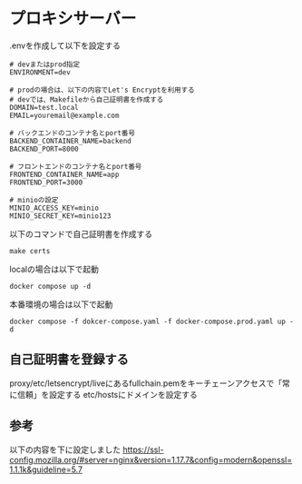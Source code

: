 # プロキシサーバー

.envを作成して以下を設定する

```
# devまたはprod指定
ENVIRONMENT=dev

# prodの場合は、以下の内容でLet's Encryptを利用する
# devでは、Makefileから自己証明書を作成する
DOMAIN=test.local
EMAIL=youremail@example.com

# バックエンドのコンテナ名とport番号
BACKEND_CONTAINER_NAME=backend
BACKEND_PORT=8000

# フロントエンドのコンテナ名とport番号
FRONTEND_CONTAINER_NAME=app
FRONTEND_PORT=3000

# minioの設定
MINIO_ACCESS_KEY=minio
MINIO_SECRET_KEY=minio123
```

以下のコマンドで自己証明書を作成する

```
make certs
```

localの場合は以下で起動

```
docker compose up -d
```

本番環境の場合は以下で起動

```
docker compose -f dokcer-compose.yaml -f docker-compose.prod.yaml up -d
```

## 自己証明書を登録する
proxy/etc/letsencrypt/liveにあるfullchain.pemをキーチェーンアクセスで「常に信頼」を設定する
etc/hostsにドメインを設定する

## 参考
以下の内容を下に設定しました
https://ssl-config.mozilla.org/#server=nginx&version=1.17.7&config=modern&openssl=1.1.1k&guideline=5.7
